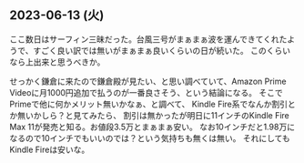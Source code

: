 ## 2023-06-13 (火)

ここ数日はサーフィン三昧だった。台風三号がまぁまぁ波を運んできてくれたようで、すごく良い訳では無いがまぁまぁ良いくらいの日が続いた。
このくらいなら上出来と思うべきか。

せっかく鎌倉に来たので鎌倉殿が見たい、と思い調べていて、Amazon Prime Videoに月1000円追加で払うのが一番良さそう、という結論になる。
そこでPrimeで他に何かメリット無いかなぁ、と調べて、
Kindle Fire系でなんか割引とか無いかしら？と見てみたら、
割引は無かったが明日に11インチのKindle Fire Max 11が発売と知る。お値段3.5万とまぁまぁ安い。
なお10インチだと1.98万になるので10インチでもいいのでは？という気持ちも無くは無い。
それにしてもKindle Fireは安いな。